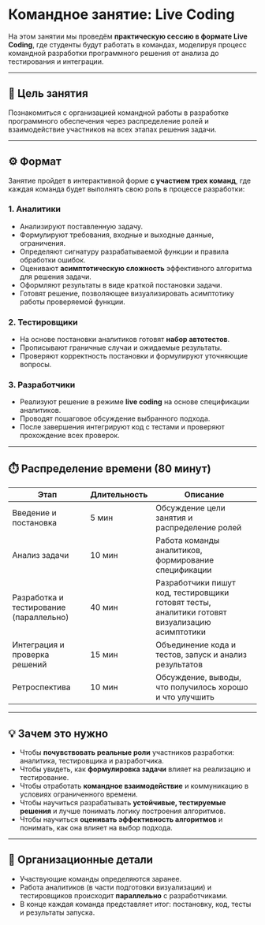 # Командное занятие: **Live Coding**

На этом занятии мы проведём **практическую сессию в формате Live Coding**, где студенты будут работать в командах, моделируя процесс командной разработки программного решения от анализа до тестирования и интеграции.

---

## 🎯 Цель занятия
Познакомиться с организацией командной работы в разработке программного обеспечения через распределение ролей и взаимодействие участников на всех этапах решения задачи.

---

## ⚙️ Формат
Занятие пройдет в интерактивной форме **с участием трех команд**, где каждая команда будет выполнять свою роль в процессе разработки:

### 1. **Аналитики**
- Анализируют поставленную задачу.  
- Формулируют требования, входные и выходные данные, ограничения.  
- Определяют сигнатуру разрабатываемой функции и правила обработки ошибок.  
- Оценивают **асимптотическую сложность** эффективного алгоритма для решения задачи.  
- Оформляют результаты в виде краткой постановки задачи.
- Готовят решение, позволяющее визуализировать асимптотику работы проверяемой функции.

### 2. **Тестировщики**
- На основе постановки аналитиков готовят **набор автотестов**.  
- Прописывают граничные случаи и ожидаемые результаты.  
- Проверяют корректность постановки и формулируют уточняющие вопросы.

### 3. **Разработчики**
- Реализуют решение в режиме **live coding** на основе спецификации аналитиков.  
- Проводят пошаговое обсуждение выбранного подхода.  
- После завершения интегрируют код с тестами и проверяют прохождение всех проверок.

---

## ⏱️ Распределение времени (80 минут)

| Этап | Длительность | Описание |
|------|---------------|----------|
| Введение и постановка | 5 мин | Обсуждение цели занятия и распределение ролей |
| Анализ задачи | 10 мин | Работа команды аналитиков, формирование спецификации |
| Разработка и тестирование (параллельно) | 40 мин | Разработчики пишут код, тестировщики готовят тесты, аналитики готовят визуализацию асимптотики |
| Интеграция и проверка решений | 15 мин | Объединение кода и тестов, запуск и анализ результатов |
| Ретроспектива | 10 мин | Обсуждение, выводы, что получилось хорошо и что улучшить |

---

## 💡 Зачем это нужно
- Чтобы **почувствовать реальные роли** участников разработки: аналитика, тестировщика и разработчика.  
- Чтобы увидеть, как **формулировка задачи** влияет на реализацию и тестирование.  
- Чтобы отработать **командное взаимодействие** и коммуникацию в условиях ограниченного времени.  
- Чтобы научиться разрабатывать **устойчивые, тестируемые решения** и лучше понимать логику построения алгоритмов.  
- Чтобы научиться **оценивать эффективность алгоритмов** и понимать, как она влияет на выбор подхода.

---

## 🧩 Организационные детали
- Участвующие команды определяются заранее.  
- Работа аналитиков (в части подготовки визуализации) и тестировщиков происходит **параллельно** с разработчиками.  
- В конце каждая команда представляет итог: постановку, код, тесты и результаты запуска.  